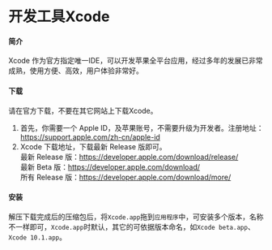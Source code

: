 # 开发工具Xcode

#### 简介
Xcode 作为官方指定唯一IDE，可以开发苹果全平台应用，经过多年的发展已非常成熟，使用方便、高效，用户体验非常好。

#### 下载
请在官方下载，不要在其它网站上下载Xcode。
1. 首先，你需要一个 Apple ID，及苹果账号，不需要升级为开发者。注册地址：https://support.apple.com/zh-cn/apple-id
2. Xcode 下载地址，下载最新 Release 版即可。  
最新 Release 版：https://developer.apple.com/download/release/  
最新 Beta 版：https://developer.apple.com/download/  
所有 Release 版：https://developer.apple.com/download/more/

#### 安装
解压下载完成后的压缩包后，将`Xcode.app`拖到`应用程序`中，可安装多个版本，名称不一样即可，`Xcode.app`时默认，其它的可依据版本命名，如`Xcode beta.app`、`Xcode 10.1.app`。
